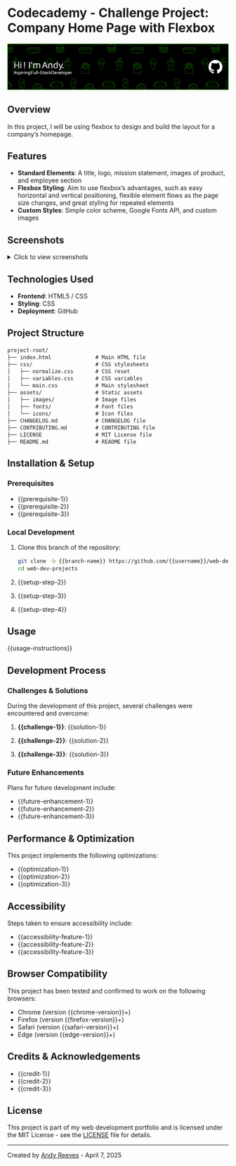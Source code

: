 # Codecademy - Challenge Project: Company Home Page with Flexbox

![Project Banner](./assets/images/github-header-image.png)

## Overview

In this project, I will be using flexbox to design and build the layout for a company’s homepage.

## Features

- **Standard Elements**: A title, logo, mission statement, images of product, and employee section
- **Flexbox Styling**: Aim to use flexbox’s advantages, such as easy horizontal and vertical positioning, flexible element flows as the page size changes, and great styling for repeated elements
- **Custom Styles**: Simple color scheme, Google Fonts API, and custom images

## Screenshots

<details>
<summary>Click to view screenshots</summary>

![Screenshot 1: {{screenshot-1-description}}](assets/images/screenshot-1.jpg)

![Screenshot 2: {{screenshot-2-description}}](assets/images/screenshot-2.jpg)

![Screenshot 3: {{screenshot-3-description}}](assets/images/screenshot-3.jpg)
</details>

## Technologies Used

- **Frontend**: HTML5 / CSS
- **Styling**: CSS
- **Deployment**: GitHub

## Project Structure

```
project-root/
├── index.html              # Main HTML file
├── css/                    # CSS stylesheets
│   ├── normalize.css       # CSS reset
│   ├── variables.css       # CSS variables
│   └── main.css            # Main stylesheet
├── assets/                 # Static assets
│   ├── images/             # Image files
│   ├── fonts/              # Font files
│   └── icons/              # Icon files
├── CHANGELOG.md            # CHANGELOG file
├── CONTRIBUTING.md         # CONTRIBUTING file
├── LICENSE                 # MIT License file
├── README.md               # README file
```

## Installation & Setup

### Prerequisites

- {{prerequisite-1}}
- {{prerequisite-2}}
- {{prerequisite-3}}

### Local Development

1. Clone this branch of the repository:
   ```bash
   git clone -b {{branch-name}} https://github.com/{{username}}/web-dev-projects.git
   cd web-dev-projects
   ```

2. {{setup-step-2}}

3. {{setup-step-3}}

4. {{setup-step-4}}

## Usage

{{usage-instructions}}

## Development Process

### Challenges & Solutions

During the development of this project, several challenges were encountered and overcome:

1. **{{challenge-1}}**: {{solution-1}}

2. **{{challenge-2}}**: {{solution-2}}

3. **{{challenge-3}}**: {{solution-3}}

### Future Enhancements

Plans for future development include:

- {{future-enhancement-1}}
- {{future-enhancement-2}}
- {{future-enhancement-3}}

## Performance & Optimization

This project implements the following optimizations:

- {{optimization-1}}
- {{optimization-2}}
- {{optimization-3}}

## Accessibility

Steps taken to ensure accessibility include:

- {{accessibility-feature-1}}
- {{accessibility-feature-2}}
- {{accessibility-feature-3}}

## Browser Compatibility

This project has been tested and confirmed to work on the following browsers:

- Chrome (version {{chrome-version}}+)
- Firefox (version {{firefox-version}}+)
- Safari (version {{safari-version}}+)
- Edge (version {{edge-version}}+)

## Credits & Acknowledgements

- {{credit-1}}
- {{credit-2}}
- {{credit-3}}

## License

This project is part of my web development portfolio and is licensed under the MIT License - see the [LICENSE](./LICENSE) file for details.

---

Created by [Andy Reeves](https://github.com/andy-comcast) - April 7, 2025
